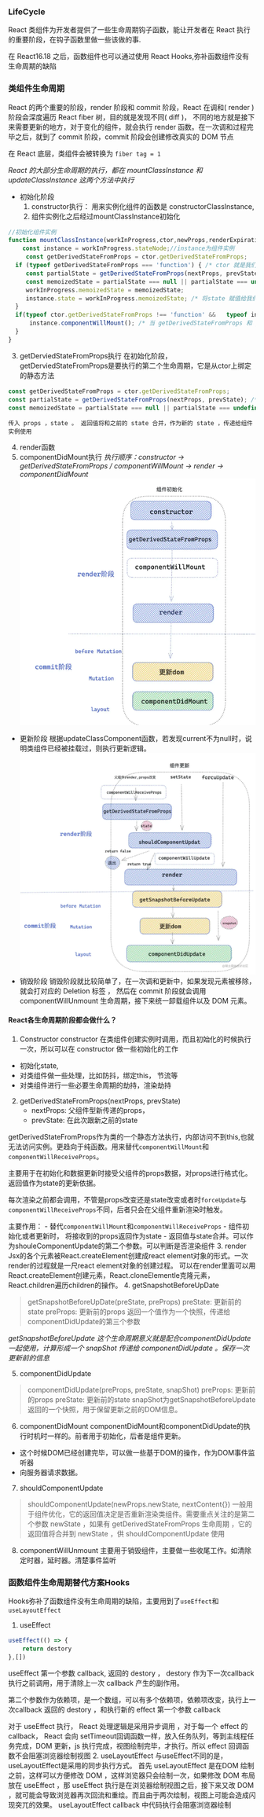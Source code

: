 ### LifeCycle

React 类组件为开发者提供了一些生命周期钩子函数，能让开发者在 React 执行的重要阶段，在钩子函数里做一些该做的事.

在 React16.18 之后，函数组件也可以通过使用 React Hooks,弥补函数组件没有生命周期的缺陷

###  类组件生命周期

React 的两个重要的阶段，render 阶段和 commit 阶段，React 在调和( render )阶段会深度遍历 React fiber 树，目的就是发现不同( diff )，
不同的地方就是接下来需要更新的地方，对于变化的组件，就会执行 render 函数。在一次调和过程完毕之后，就到了 commit 阶段，commit 阶段会创建修改真实的 DOM 节点

在 React 底层，类组件会被转换为 `fiber tag = 1`

_React 的大部分生命周期的执行，都在 mountClassInstance 和 updateClassInstance 这两个方法中执行_


- 初始化阶段
  1. constructor执行： 用来实例化组件的函数是	constructorClassInstance,
  2. 组件实例化之后经过mountClassInstance初始化
```js
//初始化组件实例
function mountClassInstance(workInProgress,ctor,newProps,renderExpirationTime){
    const instance = workInProgress.stateNode;//instance为组件实例
     const getDerivedStateFromProps = ctor.getDerivedStateFromProps;
  if (typeof getDerivedStateFromProps === 'function') { /* ctor 就是我们写的类组件，获取类组件的静态防范 */
     const partialState = getDerivedStateFromProps(nextProps, prevState); /* 这个时候执行 getDerivedStateFromProps 生命周期 ，得到将合并的state */
     const memoizedState = partialState === null || partialState === undefined ? prevState : Object.assign({}, prevState, partialState); // 合并state
     workInProgress.memoizedState = memoizedState;
     instance.state = workInProgress.memoizedState; /* 将state 赋值给我们实例上，instance.state  就是我们在组件中 this.state获取的state*/
  }
  if(typeof ctor.getDerivedStateFromProps !== 'function' &&   typeof instance.getSnapshotBeforeUpdate !== 'function' && typeof instance.componentWillMount === 'function' ){
      instance.componentWillMount(); /* 当 getDerivedStateFromProps 和 getSnapshotBeforeUpdate 不存在的时候 ，执行 componentWillMount*/
  }
}
```
 3. getDerviedStateFromProps执行
	在初始化阶段，getDerviedStateFromProps是要执行的第二个生命周期，它是从ctor上绑定的静态方法
```js
const getDerivedStateFromProps = ctor.getDerivedStateFromProps;
const partialState = getDerivedStateFromProps(nextProps, prevState); /* 这个时候执行 getDerivedStateFromProps 生命周期 ，得到将合并的state */
const memoizedState = partialState === null || partialState === undefined ? prevState : Object.assign({}, prevState, partialState);
```
	传入 props ，state 。 返回值将和之前的 state 合并，作为新的 state ，传递给组件实例使用
  4. render函数
  5. componentDidMount执行
*执行顺序：constructor -> getDerivedStateFromProps / componentWillMount -> render -> componentDidMount*
![](img/life-cycle-mount.png)
- 更新阶段
	根据updateClassComponent函数，若发现current不为null时，说明类组件已经被挂载过，则执行更新逻辑。
  ![](img/life-cycle-update.png)
 - 销毁阶段
销毁阶段就比较简单了，在一次调和更新中，如果发现元素被移除，就会打对应的 Deletion 标签 ，
然后在 commit 阶段就会调用 componentWillUnmount 生命周期，接下来统一卸载组件以及 DOM 元素。
	
#### React各生命周期阶段都会做什么？
1. Constructor
constructor 在类组件创建实例时调用，而且初始化的时候执行一次，所以可以在 constructor 做一些初始化的工作
- 初始化state,
- 对类组件做一些处理，比如防抖，绑定this， 节流等
- 对类组件进行一些必要生命周期的劫持，渲染劫持
2. getDerivedStateFromProps(nextProps, prevState)
	- nextProps: 父组件型新传递的props，
	- prevState: 在此次跟新之前的state

getDerivedStateFromProps作为类的一个静态方法执行，内部访问不到this,也就无法访问实例。更趋向于纯函数。用来替代`componentWillMount`和`componentWillReceiveProps`。

主要用于在初始化和数据更新时接受父组件的props数据，对props进行格式化。返回值作为state的更新依据。

每次渲染之前都会调用，不管是props改变还是state改变或者时`forceUpdate`与`componentWillReceiveProps`不同，后者只会在父组件重新渲染时触发。

主要作用：
	- 替代`componentWillMount`和`componentWillReceiveProps`
	- 组件初始化或者更新时，	将接收到的props返回作为state
	- 返回值与state合并。可以作为shouleComponentUpdate的第二个参数。可以判断是否渲染组件
3. render
Jsx的各个元素被React.createElement创建成react element对象的形式。一次render的过程就是一尺react element对象的创建过程。
可以在render里面可以用React.createElement创建元素，React.cloneElementle克隆元素，React.children遍历children的操作。
4. getSnapshotBeforeUpDate
> getSnapshotBeforeUpDate(preState, preProps)
> preState: 更新前的state
> preProps: 更新前的props
返回一个值作为一个快照，传递给componentDidUpdate的第三个参数

*getSnapshotBeforeUpdate 这个生命周期意义就是配合componentDidUpdate 一起使用，计算形成一个 snapShot 传递给 componentDidUpdate 。保存一次更新前的信息*

5. componentDidUpdate
> componentDidUpdate(preProps, preState, snapShot)
> preProps: 更新前的props
> preState: 更新前的state
> snapShot为getSnapshotBeforeUpdate返回的一个快照，用于保留更新之前的DOM信息。

6. componentDidMount
componentDidMount和componentDidUpdate的执行时机时一样的。前者用于初始化，后者是组件更新。
- 这个时候DOM已经创建完毕，可以做一些基于DOM的操作，作为DOM事件监听器
- 向服务器请求数据。


7. shouldComponentUpdate
> shouldComponentUpdate(newProps.newState, nextContent{})
一般用于组件优化，它的返回值决定是否重新渲染类组件。需要重点关注的是第二个参数 newState ，如果有 getDerivedStateFromProps 生命周期 ，它的返回值将合并到 newState ，供 shouldComponentUpdate 使用

8. componentWillUnmount
主要用于销毁组件，主要做一些收尾工作。如清除定时器，延时器。清楚事件监听

### 函数组件生命周期替代方案Hooks

Hooks弥补了函数组件没有生命周期的缺陷，主要用到了`useEffect`和`useLayoutEffect`

1. useEffect
```js
useEffect(() => {
	return destory
},[])
```
useEffect 第一个参数 callback, 返回的 destory ， destory 作为下一次callback执行之前调用，用于清除上一次 callback 产生的副作用。

第二个参数作为依赖项，是一个数组，可以有多个依赖项，依赖项改变，执行上一次callback 返回的 destory ，和执行新的 effect 第一个参数 callback 

对于 useEffect 执行， React 处理逻辑是采用异步调用 ，对于每一个 effect 的 callback， React 会向 setTimeout回调函数一样，放入任务队列，等到主线程任务完成，DOM 更新，js 执行完成，视图绘制完毕，才执行。所以 effect 回调函数不会阻塞浏览器绘制视图
2. useLayoutEffect
与useEffect不同的是，useLayoutEffect是采用的同步执行方式。
首先 useLayoutEffect 是在DOM 绘制之前，这样可以方便修改 DOM ，这样浏览器只会绘制一次，如果修改 DOM 布局放在 useEffect ，那 useEffect 执行是在浏览器绘制视图之后，接下来又改 DOM ，就可能会导致浏览器再次回流和重绘。而且由于两次绘制，视图上可能会造成闪现突兀的效果。
useLayoutEffect callback 中代码执行会阻塞浏览器绘制






